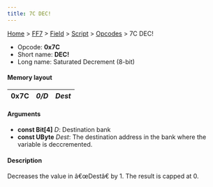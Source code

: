 ```yaml
---
title: 7C DEC!
---
```


[Home](/Main%20Page.md) > [FF7](/FF7.md) > [Field](/FF7/Field.md) > [Script](/FF7/Field/Script.md) > [Opcodes](/FF7/Field/Script/Opcodes.md) > 7C DEC!

-   Opcode: **0x7C**
-   Short name: **DEC!**
-   Long name: Saturated Decrement (8-bit)

#### Memory layout

| 0x7C | *0/D* | *Dest* |
|------|-------|--------|

#### Arguments

-   **const Bit\[4\]** *D*: Destination bank
-   **const UByte** *Dest*: The destination address in the bank where
    the variable is deccremented.

#### Description

Decreases the value in â€œDestâ€ by 1. The result is capped at 0.

